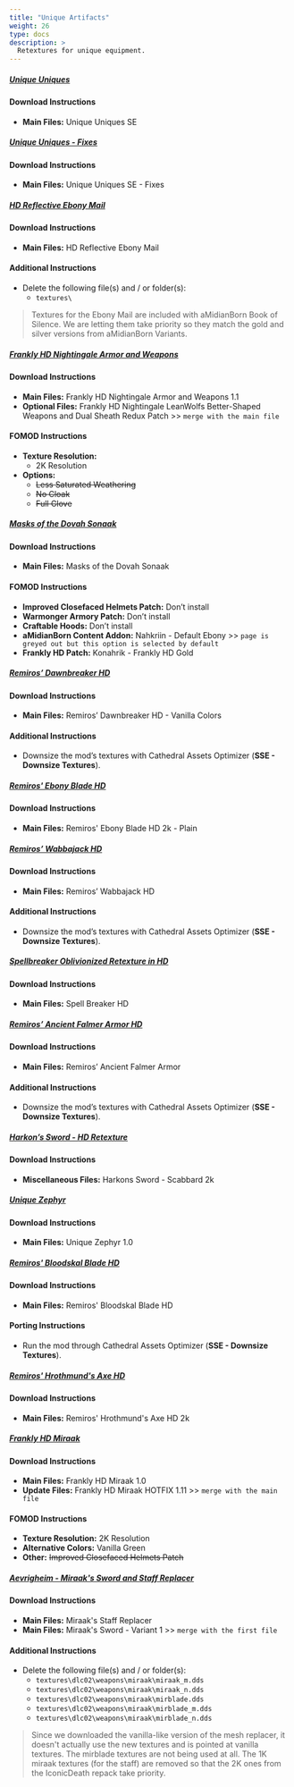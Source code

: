 ```yaml
---
title: "Unique Artifacts"
weight: 26
type: docs
description: >
  Retextures for unique equipment.
---
```


##### [Unique Uniques](https://www.nexusmods.com/skyrimspecialedition/mods/3334?tab=files)

#### Download Instructions

* **Main Files:** Unique Uniques SE

##### [Unique Uniques - Fixes](https://www.nexusmods.com/skyrimspecialedition/mods/42145?tab=files)

#### Download Instructions

* **Main Files:** Unique Uniques SE - Fixes

##### [HD Reflective Ebony Mail](https://www.nexusmods.com/skyrimspecialedition/mods/37701?tab=files)

#### Download Instructions

- **Main Files:** HD Reflective Ebony Mail

#### Additional Instructions

- Delete the following file(s) and / or folder(s):
  - `textures\`

> Textures for the Ebony Mail are included with aMidianBorn Book of Silence. We are letting them take priority so they match the gold and silver versions from aMidianBorn Variants.

##### [Frankly HD Nightingale Armor and Weapons](https://www.nexusmods.com/skyrimspecialedition/mods/18560?tab=files)

#### Download Instructions

* **Main Files:** Frankly HD Nightingale Armor and Weapons 1.1
* **Optional Files:** Frankly HD Nightingale LeanWolfs Better-Shaped Weapons and Dual Sheath Redux Patch >> `merge with the main file`

#### FOMOD Instructions

* **Texture Resolution:**
  * 2K Resolution
* **Options:**
  * ~~Less Saturated Weathering~~
  * ~~No Cloak~~
  * ~~Full Glove~~

##### [Masks of the Dovah Sonaak](https://www.nexusmods.com/skyrimspecialedition/mods/23251?tab=files)

#### Download Instructions

* **Main Files:** Masks of the Dovah Sonaak

#### FOMOD Instructions

* **Improved Closefaced Helmets Patch:** Don’t install
* **Warmonger Armory Patch:** Don’t install
* **Craftable Hoods:** Don’t install
* **aMidianBorn Content Addon:** Nahkriin - Default Ebony >> `page is greyed out but this option is selected by default`
* **Frankly HD Patch:** Konahrik - Frankly HD Gold

##### [Remiros’ Dawnbreaker HD](https://www.nexusmods.com/skyrimspecialedition/mods/22334?tab=files)

#### Download Instructions

* **Main Files:** Remiros’ Dawnbreaker HD - Vanilla Colors

#### Additional Instructions

* Downsize the mod’s textures with Cathedral Assets Optimizer (**SSE - Downsize Textures**).

##### [Remiros' Ebony Blade HD](https://www.nexusmods.com/skyrimspecialedition/mods/42999?tab=files)

#### Download Instructions

* **Main Files:** Remiros' Ebony Blade HD 2k - Plain

##### [Remiros’ Wabbajack HD](https://www.nexusmods.com/skyrimspecialedition/mods/18853?tab=files)

#### Download Instructions

* **Main Files:** Remiros’ Wabbajack HD

#### Additional Instructions

* Downsize the mod’s textures with Cathedral Assets Optimizer (**SSE - Downsize Textures**).

##### [Spellbreaker Oblivionized Retexture in HD](https://www.nexusmods.com/skyrimspecialedition/mods/32430?tab=files)

#### Download Instructions

* **Main Files:** Spell Breaker HD

##### [Remiros’ Ancient Falmer Armor HD](https://www.nexusmods.com/skyrimspecialedition/mods/22458?tab=files)

#### Download Instructions

* **Main Files:** Remiros’ Ancient Falmer Armor

#### Additional Instructions

* Downsize the mod’s textures with Cathedral Assets Optimizer (**SSE - Downsize Textures**).

##### [Harkon’s Sword - HD Retexture](https://www.nexusmods.com/skyrim/mods/52004?tab=files)

#### Download Instructions

* **Miscellaneous Files:** Harkons Sword - Scabbard 2k

##### [Unique Zephyr](https://www.nexusmods.com/skyrimspecialedition/mods/16956?tab=files)

#### Download Instructions

* **Main Files:** Unique Zephyr 1.0

##### [Remiros' Bloodskal Blade HD](https://www.nexusmods.com/skyrimspecialedition/mods/18626?tab=files)

#### Download Instructions

* **Main Files:** Remiros' Bloodskal Blade HD

#### Porting Instructions

* Run the mod through Cathedral Assets Optimizer (**SSE - Downsize Textures**).

##### [Remiros' Hrothmund's Axe HD](https://www.nexusmods.com/skyrimspecialedition/mods/43026?tab=files)

#### Download Instructions

* **Main Files:** Remiros' Hrothmund's Axe HD 2k

##### [Frankly HD Miraak](https://www.nexusmods.com/skyrimspecialedition/mods/19699?tab=files)

#### Download Instructions

* **Main Files:** Frankly HD Miraak 1.0
* **Update Files:** Frankly HD Miraak HOTFIX 1.11 >> `merge with the main file`

#### FOMOD Instructions

* **Texture Resolution:** 2K Resolution
* **Alternative Colors:** Vanilla Green
* **Other:** ~~Improved Closefaced Helmets Patch~~

##### [Aevrigheim - Miraak's Sword and Staff Replacer](https://www.nexusmods.com/skyrimspecialedition/mods/34224?tab=files)

#### Download Instructions

- **Main Files:** Miraak's Staff Replacer
- **Main Files:** Miraak's Sword - Variant 1 >> `merge with the first file`

#### Additional Instructions

- Delete the following file(s) and / or folder(s):
  - `textures\dlc02\weapons\miraak\miraak_m.dds`
  - `textures\dlc02\weapons\miraak\miraak_n.dds`
  - `textures\dlc02\weapons\miraak\mirblade.dds`
  - `textures\dlc02\weapons\miraak\mirblade_m.dds`
  - `textures\dlc02\weapons\miraak\mirblade_n.dds`

> Since we downloaded the vanilla-like version of the mesh replacer, it doesn't actually use the new textures and is pointed at vanilla textures. The mirblade textures are not being used at all. The 1K miraak textures (for the staff) are removed so that the 2K ones from the IconicDeath repack take priority.